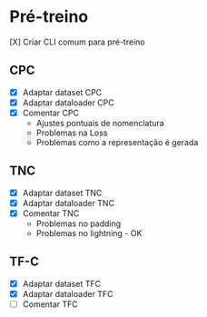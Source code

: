 # Pré-treino

[X] Criar CLI comum para pré-treino

## CPC

- [X] Adaptar dataset CPC
- [X] Adaptar dataloader CPC
- [X] Comentar CPC
    - Ajustes pontuais de nomenclatura
    - Problemas na Loss
    - Problemas como a representação é gerada

## TNC

- [X] Adaptar dataset TNC
- [X] Adaptar dataloader TNC
- [X] Comentar TNC
    - Problemas no padding
    - Problemas no lightning - OK

## TF-C

- [X] Adaptar dataset TFC
- [X] Adaptar dataloader TFC
- [ ] Comentar TFC
